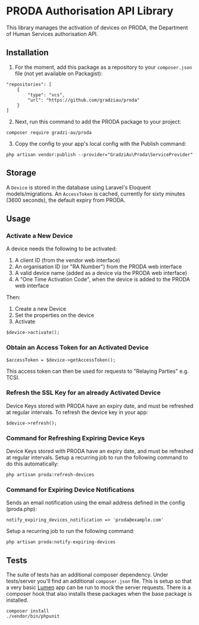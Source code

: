 # PRODA Authorisation API Library
This library manages the activation of devices on PRODA, the Department of Human Services authorisation API.

## Installation
1. For the moment, add this package as a repository to your ```composer.json``` file (not yet available on Packagist): 
```
"repositories": [
    {
        "type": "vcs",
        "url": "https://github.com/gradziau/proda"
    }
]
```
2. Next, run this command to add the PRODA package to your project:
```
composer require gradzi-au/proda
```

3. Copy the config to your app's local config with the Publish command:
```
php artisan vendor:publish --provider="GradziAu\Proda\ServiceProvider"
```

## Storage
A ```Device``` is stored in the database using Laravel's Eloquent models/migrations.
An ```AccessToken``` is cached, currently for sixty minutes (3600 seconds), the default expiry from PRODA.

## Usage
### Activate a New Device
A device needs the following to be activated:
1. A client ID (from the vendor web interface)
2. An organisation ID (or "RA Number") from the PRODA web interface
3. A valid device name (added as a device via the PRODA web interface)
4. A "One Time Activation Code", when the device is added to the PRODA web interface

Then:
1. Create a new Device
2. Set the properties on the device
3. Activate

```
$device->activate();
```

### Obtain an Access Token for an Activated Device
```
$accessToken = $device->getAccessToken();
```

This access token can then be used for requests to "Relaying Parties" e.g. TCSI.

### Refresh the SSL Key for an already Activated Device
Device Keys stored with PRODA have an expiry date, and must be refreshed at regular intervals. To refresh the device key in your app:
```
$device->refresh();
```

### Command for Refreshing Expiring Device Keys
Device Keys stored with PRODA have an expiry date, and must be refreshed at regular intervals.
Setup a recurring job to run the following command to do this automatically:
```
php artisan proda:refresh-devices
```

### Command for Expiring Device Notifications
Sends an email notification using the email address defined in the config (proda.php):
```
notify_expiring_devices_notification => 'proda@example.com'
```
Setup a recurring job to run the following command:
```
php artisan proda:notify-expiring-devices
```

## Tests
The suite of tests has an additional composer dependency. Under tests/server you'll find an additional ```composer.json``` file.
This is setup so that a very basic [Lumen](https://lumen.laravel.com) app can be run to mock the server requests. There is a composer hook that also installs these packages when the base package is installed.
```
composer install
./vendor/bin/phpunit
```